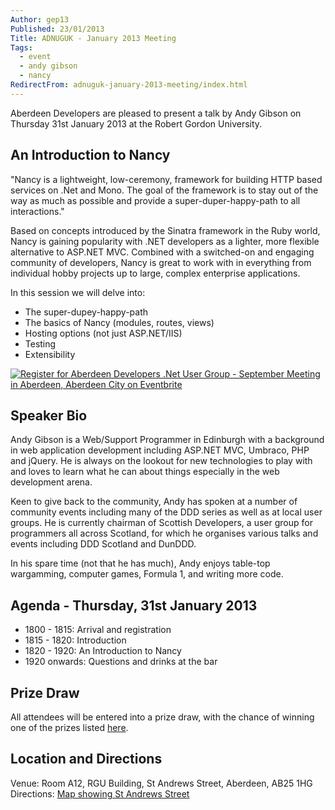 ```yaml
---
Author: gep13
Published: 23/01/2013
Title: ADNUGUK - January 2013 Meeting
Tags:
  - event
  - andy gibson
  - nancy
RedirectFrom: adnuguk-january-2013-meeting/index.html
---
```


Aberdeen Developers are pleased to present a talk by Andy Gibson on Thursday 31st January 2013 at the Robert Gordon University.

## An Introduction to Nancy

"Nancy is a lightweight, low-ceremony, framework for building HTTP based services on .Net and Mono. The goal of the framework is to stay out of the way as much as possible and provide a super-duper-happy-path to all interactions."

Based on concepts introduced by the Sinatra framework in the Ruby world, Nancy is gaining popularity with .NET developers as a lighter, more flexible alternative to ASP.NET MVC. Combined with a switched-on and engaging community of developers, Nancy is great to work with in everything from individual hobby projects up to large, complex enterprise applications.

In this session we will delve into:

* The super-dupey-happy-path
* The basics of Nancy (modules, routes, views)
* Hosting options (not just ASP.NET/IIS)
* Testing
* Extensibility

[![Register for Aberdeen Developers .Net User Group - September Meeting in Aberdeen, Aberdeen City  on Eventbrite](https://www.eventbrite.com/registerbutton?eid=2581657808)](https://adnuguk-jan2013.eventbrite.co.uk/?ebtv=C)

## Speaker Bio

Andy Gibson is a Web/Support Programmer in Edinburgh with a background in web application development including ASP.NET MVC, Umbraco, PHP and jQuery. He is always on the lookout for new technologies to play with and loves to learn what he can about things especially in the web development arena.

Keen to give back to the community, Andy has spoken at a number of community events including many of the DDD series as well as at local user groups. He is currently chairman of Scottish Developers, a user group for programmers all across Scotland, for which he organises various talks and events including DDD Scotland and DunDDD.

In his spare time (not that he has much), Andy enjoys table-top wargamming, computer games, Formula 1, and writing more code.

## Agenda - Thursday, 31st January 2013

* 1800 - 1815: Arrival and registration
* 1815 - 1820: Introduction
* 1820 - 1920: An Introduction to Nancy
* 1920 onwards: Questions and drinks at the bar

## Prize Draw

All attendees will be entered into a prize draw, with the chance of winning one of the prizes listed [here](https://www.gep13.co.uk/blog/?p=107).

## Location and Directions

Venue: Room A12, RGU Building, St Andrews Street, Aberdeen, AB25 1HG Directions: [Map showing St Andrews Street](https://www.bing.com/maps/?v=2&cp=57.149542434132776~-2.102723645985436&lvl=17&dir=0&sty=c&eo=1&form=LMLTCC)
